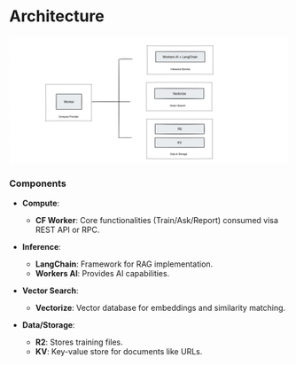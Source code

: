 # Architecture

![Architecture](./assets/architecture.png)

### Components

- **Compute**: 
  - **CF Worker**: Core functionalities (Train/Ask/Report) consumed visa REST API or RPC.

- **Inference**: 
  - **LangChain**: Framework for RAG implementation.
  - **Workers AI**: Provides AI capabilities.

- **Vector Search**: 
  - **Vectorize**: Vector database for embeddings and similarity matching.

- **Data/Storage**: 
  - **R2**: Stores training files.
  - **KV**: Key-value store for documents like URLs.
